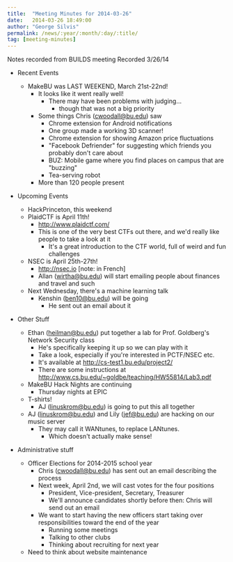 ```yaml
---
title:  "Meeting Minutes for 2014-03-26"
date:   2014-03-26 18:49:00
author: "George Silvis"
permalink: /news/:year/:month/:day/:title/
tag: [meeting-minutes]
---
```


Notes recorded from BUILDS meeting
Recorded 3/26/14

<!-- more -->

- Recent Events
  - MakeBU was LAST WEEKEND, March 21st-22nd!
    - It looks like it went really well!
      - There may have been problems with judging...
        - though that was not a big priority
    - Some things Chris (cwoodall@bu.edu) saw
      - Chrome extension for Android notifications
      - One group made a working 3D scanner!
      - Chrome extension for showing Amazon price fluctuations
      - "Facebook Defriender" for suggesting which friends you probably don't care about
      - BUZ: Mobile game where you find places on campus that are "buzzing"
      - Tea-serving robot
    - More than 120 people present

- Upcoming Events
  - HackPrinceton, this weekend
  - PlaidCTF is April 11th!
    - http://www.plaidctf.com/
    - This is one of the very best CTFs out there, and we'd really like people to take a look at it
      - It's a great introduction to the CTF world, full of weird and fun challenges
  - NSEC is April 25th-27th!
    - http://nsec.io  [note: in French]
    - Allan (wirtha@bu.edu) will start emailing people about finances and travel and such
  - Next Wednesday, there's a machine learning talk
    - Kenshin (ben10@bu.edu) will be going
      - He sent out an email about it

- Other Stuff
  - Ethan (heilman@bu.edu) put together a lab for Prof. Goldberg's Network Security class
    - He's specifically keeping it up so we can play with it
    - Take a look, especially if you're interested in PCTF/NSEC etc.
    - It's available at http://cs-test1.bu.edu/project2/
    - There are some instructions at http://www.cs.bu.edu/~goldbe/teaching/HW55814/Lab3.pdf
  - MakeBU Hack Nights are continuing
    - Thursday nights at EPIC
  - T-shirts!
    - AJ (linuskrom@bu.edu) is going to put this all together
  - AJ (linuskrom@bu.edu) and Lily (jef@bu.edu) are hacking on our music server
    - They may call it WANtunes, to replace LANtunes.
      - Which doesn't actually make sense!

- Administrative stuff
  - Officer Elections for 2014-2015 school year
    - Chris (cwoodall@bu.edu) has sent out an email describing the process
    - Next week, April 2nd, we will cast votes for the four positions
      - President, Vice-president, Secretary, Treasurer
      - We'll announce candidates shortly before then: Chris will send out an email
    - We want to start having the new officers start taking over responsibilities toward the end of the year
      - Running some meetings
      - Talking to other clubs
      - Thinking about recruiting for next year
  - Need to think about website maintenance